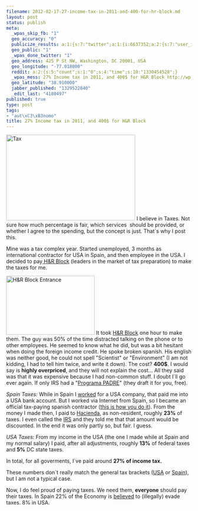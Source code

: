 ```yaml
--- 
filename: 2012-02-17-27-income-tax-in-2011-and-400-for-hr-block.md
layout: post
status: publish
meta: 
  _wpas_skip_fb: "1"
  geo_accuracy: "0"
  publicize_results: a:1:{s:7:"twitter";a:1:{i:6637352;a:2:{s:7:"user_id";s:8:"brunosan";s:7:"post_id";s:18:"170657299273224192";}}}
  geo_public: "1"
  _wpas_done_twitter: "1"
  geo_address: 425 P St NW, Washington, DC 20001, USA
  geo_longitude: "-77.018000"
  reddit: a:2:{s:5:"count";s:1:"0";s:4:"time";s:10:"1330454528";}
  _wpas_mess: 27% Income tax in 2011, and 400$ for H&R Block http://wp.me/pzp88-Aa
  geo_latitude: "38.910000"
  jabber_published: "1329522840"
  _edit_last: "4180497"
published: true
type: post
tags: 
- "aut\xC3\xB3nomo"
title: 27% Income tax in 2011, and 400$ for H&R Block
---
```

<p style="text-align:left;"><a title="Tax by 401K, on Flickr" href="http://www.flickr.com/photos/68751915@N05/6355404323/"><img class="aligncenter" src="http://farm7.staticflickr.com/6056/6355404323_cf97f9c58e.jpg" alt="Tax" width="350" height="233" /></a>
I believe in Taxes. Not sure how much percentage is fair, which services  should be provided, or whether I agree to the spending, but the concept is just. That´s why I post this.</p>
<!--more-->Mine was a tax complex year. Started unemployed, 3 months as international contractor for USA in Spain, and then employee in the USA. I decided to pay<a href="http://www.hrblock.com/"> H&amp;R Block</a> (leaders in the market of tax preparation) to make the taxes for me.

<a title="H&amp;R Block Entrance by ChrisM70, on Flickr" href="http://www.flickr.com/photos/chrism70/1084788799/"><img class="alignright" src="http://farm2.staticflickr.com/1212/1084788799_20916f65ab_m.jpg" alt="H&amp;R Block Entrance" width="240" height="160" /></a> It took <a href="http://www.hrblock.com/">H&amp;R Block</a> one hour to make them. The guy was 50% of the time distracted talking on the phone or to other employees. He seemed to know what he did, but was a bit hesitant when doing the foreign income credit. He spoke broken spanish. His english was neither good, he could not spell "Scientist" or "Environment" (I am not kidding, I had to tell him twice, and write it down). The cost? <strong>400$</strong>. I would say is <strong>highly overpriced</strong>, and they will not explain the cost... All they said was that it was expensive because I had non-common stuff. I doubt I´ll go ever again. If only IRS had a "<a href="http://www.agenciatributaria.es/AEAT.internet/Inicio_es_ES/_Configuracion_/_top_/Ayuda/Preguntas_y_errores_mas_frecuentes/Campanas/Renta/Renta_2010/Renta_2010.shtml">Programa PADRE</a>" (they draft it for you, free).

<em>Spain Taxes:</em> While in Spain I <a href="{{site.baseurl}}2011/04/04/soy-profesional/">worked</a> for a USA company, that paid me into a USA bank account. But I worked via Internet from Spain, so I became an official tax-paying spanish contractor (<a href="{{site.baseurl}}2011/04/04/soy-profesional/">this is how you do it</a>). From the money I made then, I paid to <a href="http://www.agenciatributaria.es/AEAT.internet/Inicio.shtml">Hacienda</a>, as non-resident, roughly <strong>23%</strong> of taxes. I even called the <a href="http://www.irs.gov/">IRS</a> and they told me that that amount would be discounted. In the end it was only partly so, but fair. I guess.

<em>USA Taxes:</em> From my income in the USA (the one I made while at Spain and my normal salary) I paid, after all adjustments, roughly <strong>13%</strong> of federal taxes and <strong>5%</strong> DC state taxes.

In total, for all goverments, I´ve paid around <strong>27% of income tax.</strong>

These numbers don´t really match the general tax brackets (<a href="http://en.wikipedia.org/wiki/Income_tax_in_the_United_States">USA</a> or <a href="http://es.wikipedia.org/wiki/Impuesto_sobre_la_Renta_de_las_Personas_F%C3%ADsicas_(Espa%C3%B1a)">Spain</a>), but I am not a typical case.

Now, I do feel proud of paying taxes. We need them, <strong>everyone</strong> should pay their taxes. In Spain 22% of the Economy is <a href="http://en.wikipedia.org/wiki/Informal_sector">believed</a> to (illegally) evade taxes. 8% in USA.
